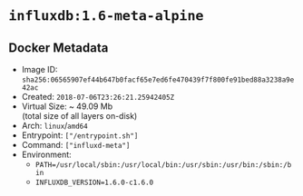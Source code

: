 # `influxdb:1.6-meta-alpine`

## Docker Metadata

- Image ID: `sha256:06565907ef44b647b0facf65e7ed6fe470439f7f800fe91bed88a3238a9e42ac`
- Created: `2018-07-06T23:26:21.25942405Z`
- Virtual Size: ~ 49.09 Mb  
  (total size of all layers on-disk)
- Arch: `linux`/`amd64`
- Entrypoint: `["/entrypoint.sh"]`
- Command: `["influxd-meta"]`
- Environment:
  - `PATH=/usr/local/sbin:/usr/local/bin:/usr/sbin:/usr/bin:/sbin:/bin`
  - `INFLUXDB_VERSION=1.6.0-c1.6.0`
